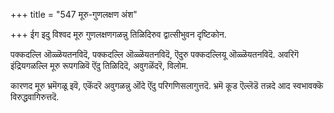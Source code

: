 +++
title = "547 मूरु-गुणलक्षण अंश"

+++
ईग इदु विश्वद मूरु गुणलक्षणगळन्नु तिळिदिरुव द्वात्सीभुवन दृष्टिकोन.

पक्कदल्लि ऒळ्ळॆयतनविदॆ, पक्कदल्लि ऒळ्ळॆयतनविदॆ, ऎदुरु पक्कदल्लियू ऒळ्ळॆयतनविदॆ. अवरिगॆ इंद्रियगळल्लि मूरु रूपगळिवॆ ऎंदु तिळिदिदॆ, अवुगळॆंदरॆ, विलोम.

कारणद मूरु भ्रमॆगळू इवॆ, एकॆंदरॆ अवुगळन्नु ऒंदे ऎंदु परिगणिसलागुत्तदॆ. भ्रमॆ कूड ऎल्लॆडॆ तन्नदे आद स्वभावक्कॆ विरुद्धवागिरुत्तदॆ.

